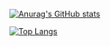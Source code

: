 [![Anurag's GitHub stats](https://github-readme-stats.vercel.app/api?username=Jesonzavic&count_private=true)](https://github.com/anuraghazra/github-readme-stats)

[![Top Langs](https://github-readme-stats.vercel.app/api/top-langs/?username=Jesonzavic&count_private=true)](https://github.com/anuraghazra/github-readme-stats)
